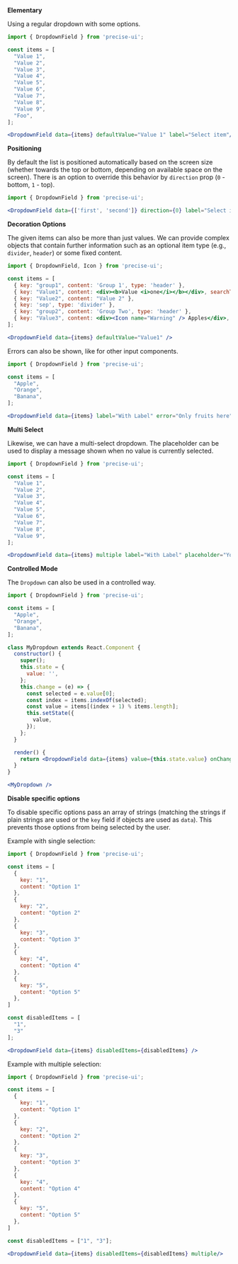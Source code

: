 **Elementary**

Using a regular dropdown with some options.

```jsx
import { DropdownField } from 'precise-ui';

const items = [
  "Value 1",
  "Value 2",
  "Value 3",
  "Value 4",
  "Value 5",
  "Value 6",
  "Value 7",
  "Value 8",
  "Value 9",
  "Foo",
];

<DropdownField data={items} defaultValue="Value 1" label="Select item"/>
```

**Positioning**

By default the list is positioned automatically based on the screen size (whether towards the top or bottom, depending on available space on the screen). There is an option to override this behavior by `direction` prop (`0` - bottom, `1` - top).

```jsx
import { DropdownField } from 'precise-ui';

<DropdownField data={['first', 'second']} direction={0} label="Select item"/>
```

**Decoration Options**

The given items can also be more than just values. We can provide complex objects that contain further information such as an optional item type (e.g., `divider`, `header`) or some fixed content.

```jsx
import { DropdownField, Icon } from 'precise-ui';

const items = [
  { key: "group1", content: 'Group 1', type: 'header' },
  { key: "Value1", content: <div><b>Value <i>one</i></b></div>, searchText: 'Value one' },
  { key: "Value2", content: "Value 2" },
  { key: 'sep', type: 'divider' },
  { key: "group2", content: 'Group Two', type: 'header' },
  { key: "Value3", content: <div><Icon name="Warning" /> Apples</div>, searchText: 'Apple' },
];

<DropdownField data={items} defaultValue="Value1" />
```

Errors can also be shown, like for other input components.

```jsx
import { DropdownField } from 'precise-ui';

const items = [
  "Apple",
  "Orange",
  "Banana",
];

<DropdownField data={items} label="With Label" error="Only fruits here" />
```

**Multi Select**

Likewise, we can have a multi-select dropdown. The placeholder can be used to display a message shown when no value is currently selected.

```jsx
import { DropdownField } from 'precise-ui';

const items = [
  "Value 1",
  "Value 2",
  "Value 3",
  "Value 4",
  "Value 5",
  "Value 6",
  "Value 7",
  "Value 8",
  "Value 9",
];

<DropdownField data={items} multiple label="With Label" placeholder="You need to select a value" />
```

**Controlled Mode**

The `Dropdown` can also be used in a controlled way.

```jsx
import { DropdownField } from 'precise-ui';

const items = [
  "Apple",
  "Orange",
  "Banana",
];

class MyDropdown extends React.Component {
  constructor() {
    super();
    this.state = {
      value: '',
    };
    this.change = (e) => {
      const selected = e.value[0];
      const index = items.indexOf(selected);
      const value = items[(index + 1) % items.length];
      this.setState({
        value,
      });
    };
  }

  render() {
    return <DropdownField data={items} value={this.state.value} onChange={this.change} />;
  }
}

<MyDropdown />
```

**Disable specific options**

To disable specific options pass an array of strings (matching the strings if plain strings are used or the `key`
field if objects are used as `data`). This prevents those options from being selected by the user.

Example with single selection:

```jsx
import { DropdownField } from 'precise-ui';

const items = [
  {
    key: "1",
    content: "Option 1"
  },
  {
    key: "2",
    content: "Option 2"
  },
  {
    key: "3",
    content: "Option 3"
  },
  {
    key: "4",
    content: "Option 4"
  },
  {
    key: "5",
    content: "Option 5"
  },
]

const disabledItems = [
  "1",
  "3"
];

<DropdownField data={items} disabledItems={disabledItems} />
```

Example with multiple selection:

```jsx
import { DropdownField } from 'precise-ui';

const items = [
  {
    key: "1",
    content: "Option 1"
  },
  {
    key: "2",
    content: "Option 2"
  },
  {
    key: "3",
    content: "Option 3"
  },
  {
    key: "4",
    content: "Option 4"
  },
  {
    key: "5",
    content: "Option 5"
  },
]

const disabledItems = ["1", "3"];

<DropdownField data={items} disabledItems={disabledItems} multiple/>
```
